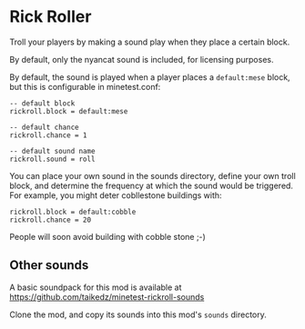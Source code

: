 # Rick Roller

Troll your players by making a sound play when they place a certain block.

By default, only the nyancat sound is included, for licensing purposes.

By default, the sound is played when a player places a `default:mese` block, but this is configurable in minetest.conf:

	-- default block
	rickroll.block = default:mese
	
	-- default chance
	rickroll.chance = 1

	-- default sound name
	rickroll.sound = roll

You can place your own sound in the sounds directory, define your own troll block, and determine the frequency at which the sound would be triggered. For example, you might deter cobllestone buildings with:

	rickroll.block = default:cobble
	rickroll.chance = 20

People will soon avoid building with cobble stone ;-)

## Other sounds

A basic soundpack for this mod is available at https://github.com/taikedz/minetest-rickroll-sounds

Clone the mod, and copy its sounds into this mod's `sounds` directory.
